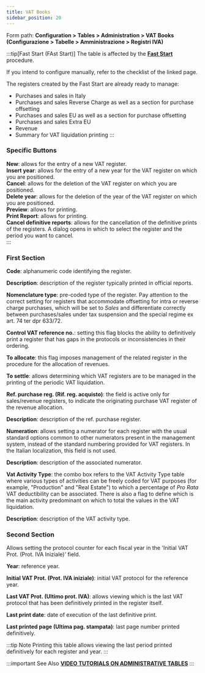 ```yaml
---
title: VAT Books
sidebar_position: 20
---
```


Form path: **Configuration > Tables > Administration > VAT Books (Configurazione > Tabelle > Amministrazione > Registri IVA)**

:::tip[Fast Start (FAst Start)]
The table is affected by the [**Fast Start**](/docs/guide/fast-start) procedure.

If you intend to configure manually, refer to the checklist of the linked page.

The registers created by the Fast Start are already ready to manage:
- Purchases and sales in Italy
- Purchases and sales Reverse Charge as well as a section for purchase offsetting
- Purchases and sales EU as well as a section for purchase offsetting
- Purchases and sales Extra EU
- Revenue
- Summary for VAT liquidation printing
:::

### Specific Buttons

**New**: allows for the entry of a new VAT register.  
**Insert year**: allows for the entry of a new year for the VAT register on which you are positioned.  
**Cancel**: allows for the deletion of the VAT register on which you are positioned.  
**Delete year**: allows for the deletion of the year of the VAT register on which you are positioned.  
**Preview**: allows for printing.  
**Print Report**: allows for printing.  
**Cancel definitive reports**: allows for the cancellation of the definitive prints of the registers. A dialog opens in which to select the register and the period you want to cancel.  
:::

### First Section

**Code**: alphanumeric code identifying the register.

**Description**: description of the register typically printed in official reports.

**Nomenclature type**: pre-coded type of the register. Pay attention to the correct setting for registers that accommodate offsetting for intra or reverse charge purchases, which will be set to *Sales* and differentiate correctly between purchases/sales under tax suspension and the special regime ex art. 74 ter dpr 633/72.

**Control VAT reference no.**: setting this flag blocks the ability to definitively print a register that has gaps in the protocols or inconsistencies in their ordering.

**To allocate**: this flag imposes management of the related register in the procedure for the allocation of revenues.

**To settle**: allows determining which VAT registers are to be managed in the printing of the periodic VAT liquidation.

**Ref. purchase reg. (Rif. reg. acquisto)**: the field is active only for sales/revenue registers, to indicate the originating purchase VAT register of the revenue allocation.

**Description**: description of the ref. purchase register.

**Numeration**: allows setting a numerator for each register with the usual standard options common to other numerators present in the management system, instead of the standard numbering provided for VAT registers. In the Italian localization, this field is not used.

**Description**: description of the associated numerator.

**Vat Activity Type**: the combo box refers to the VAT Activity Type table where various types of activities can be freely coded for VAT purposes (for example, "Production" and "Real Estate") to which a percentage of *Pro Rata* VAT deductibility can be associated. There is also a flag to define which is the main activity predominant on which to total the values in the VAT liquidation.

**Description**: description of the VAT activity type.

### Second Section  

Allows setting the protocol counter for each fiscal year in the 'Initial VAT Prot. (Prot. IVA Iniziale)' field.

**Year**: reference year.

**Initial VAT Prot. (Prot. IVA iniziale)**: initial VAT protocol for the reference year.

**Last VAT Prot. (Ultimo prot. IVA)**: allows viewing which is the last VAT protocol that has been definitively printed in the register itself.

**Last print date**: date of execution of the last definitive print.

**Last printed page (Ultima pag. stampata)**: last page number printed definitively.

:::tip Note
Printing this table allows viewing the last period printed definitively for each register and year.
:::

:::important See Also
[**VIDEO TUTORIALS ON ADMINISTRATIVE TABLES**](/docs/video/finance/intro.md)
:::